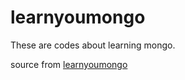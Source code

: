 # learnyoumongo

These are codes about learning mongo.

source from <a href="https://github.com/evanlucas/learnyoumongo" target="_blank">learnyoumongo</a>
